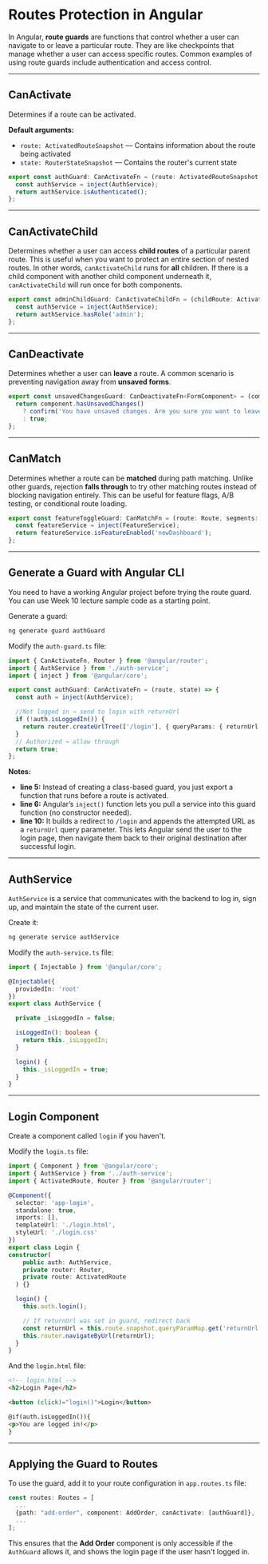 # Routes Protection in Angular

In Angular, **route guards** are functions that control whether a user can navigate to or leave a particular route. They are like checkpoints that manage whether a user can access specific routes. Common examples of using route guards include authentication and access control.

---

## CanActivate

Determines if a route can be activated.

**Default arguments:**

- `route: ActivatedRouteSnapshot` — Contains information about the route being activated
- `state: RouterStateSnapshot` — Contains the router's current state

```ts
export const authGuard: CanActivateFn = (route: ActivatedRouteSnapshot, state: RouterStateSnapshot) => {
  const authService = inject(AuthService);
  return authService.isAuthenticated();
};
```

---

## CanActivateChild

Determines whether a user can access **child routes** of a particular parent route. This is useful when you want to protect an entire section of nested routes. In other words, `canActivateChild` runs for **all** children. If there is a child component with another child component underneath it, `canActivateChild` will run once for both components.

```ts
export const adminChildGuard: CanActivateChildFn = (childRoute: ActivatedRouteSnapshot, state: RouterStateSnapshot) => {
  const authService = inject(AuthService);
  return authService.hasRole('admin');
};
```

---

## CanDeactivate

Determines whether a user can **leave** a route. A common scenario is preventing navigation away from **unsaved forms**.

```ts
export const unsavedChangesGuard: CanDeactivateFn<FormComponent> = (component: FormComponent, currentRoute: ActivatedRouteSnapshot, currentState: RouterStateSnapshot, nextState: RouterStateSnapshot) => {
  return component.hasUnsavedChanges()
    ? confirm('You have unsaved changes. Are you sure you want to leave?')
    : true;
};
```

---

## CanMatch

Determines whether a route can be **matched** during path matching. Unlike other guards, rejection **falls through** to try other matching routes instead of blocking navigation entirely. This can be useful for feature flags, A/B testing, or conditional route loading.

```ts
export const featureToggleGuard: CanMatchFn = (route: Route, segments: UrlSegment[]) => {
  const featureService = inject(FeatureService);
  return featureService.isFeatureEnabled('newDashboard');
};
```

---

## Generate a Guard with Angular CLI

You need to have a working Angular project before trying the route guard. You can use Week 10 lecture sample code as a starting point.

Generate a guard:

```bash
ng generate guard authGuard
```

Modify the `auth-guard.ts` file:

```ts
import { CanActivateFn, Router } from '@angular/router';
import { AuthService } from './auth-service';
import { inject } from '@angular/core';

export const authGuard: CanActivateFn = (route, state) => {
  const auth = inject(AuthService);

  //Not logged in → send to login with returnUrl
  if (!auth.isLoggedIn()) {
    return router.createUrlTree(['/login'], { queryParams: { returnUrl: state.url } });
  }
  // Authorized → allow through
  return true;
};
```

**Notes:**  
- **line 5:** Instead of creating a class-based guard, you just export a function that runs before a route is activated.  
- **line 6:** Angular’s `inject()` function lets you pull a service into this guard function (no constructor needed).  
- **line 10:** It builds a redirect to `/login` and appends the attempted URL as a `returnUrl` query parameter. This lets Angular send the user to the login page, then navigate them back to their original destination after successful login.

---

## AuthService

`AuthService` is a service that communicates with the backend to log in, sign up, and maintain the state of the current user.

Create it:

```bash
ng generate service authService
```

Modify the `auth-service.ts` file:

```ts
import { Injectable } from '@angular/core';

@Injectable({
  providedIn: 'root'
})
export class AuthService {

  private _isLoggedIn = false;

  isLoggedIn(): boolean {
    return this._isLoggedIn;
  }

  login() {
    this._isLoggedIn = true;
  }
}
```

---

## Login Component

Create a component called `login` if you haven't.

Modify the `login.ts` file:

```ts
import { Component } from '@angular/core';
import { AuthService } from '../auth-service';
import { ActivatedRoute, Router } from '@angular/router';

@Component({
  selector: 'app-login',
  standalone: true,
  imports: [],
  templateUrl: './login.html',
  styleUrl: './login.css'
})
export class Login {
constructor(
    public auth: AuthService,
    private router: Router,
    private route: ActivatedRoute
  ) {}

  login() {
    this.auth.login();

    // If returnUrl was set in guard, redirect back
    const returnUrl = this.route.snapshot.queryParamMap.get('returnUrl') || '/';
    this.router.navigateByUrl(returnUrl);
  }
}
```

And the `login.html` file:

```html
<!-- login.html -->
<h2>Login Page</h2>

<button (click)="login()">Login</button>

@if(auth.isLoggedIn()){
<p>You are logged in!</p>
}
```

---

## Applying the Guard to Routes

To use the guard, add it to your route configuration in `app.routes.ts` file:

```ts
const routes: Routes = [
  ...
  {path: "add-order", component: AddOrder, canActivate: [authGuard]},
  ...
];
```

This ensures that the **Add Order** component is only accessible if the `AuthGuard` allows it, and shows the login page if the user hasn't logged in.
